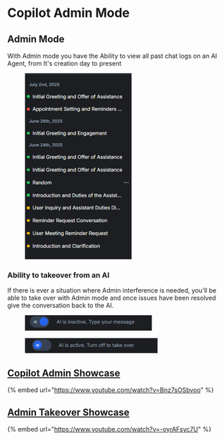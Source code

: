 # Copilot Admin Mode

## Admin Mode

With Admin mode you have the Ability to view all past chat logs on an AI Agent, from It's creation day to present

<figure><img src="../../.gitbook/assets/image (32).png" alt=""><figcaption></figcaption></figure>

### Ability to takeover from an AI

If there is ever a situation where Admin interference is needed, you'll be able to take over with Admin mode and once issues have been resolved give the conversation back to the AI.

<div align="left"><figure><img src="../../.gitbook/assets/image (36).png" alt=""><figcaption></figcaption></figure> <figure><img src="../../.gitbook/assets/Screenshot 2025-07-21 021701.png" alt=""><figcaption></figcaption></figure></div>

## [Copilot Admin Showcase](https://www.youtube.com/watch?v=Bnz7sOSbvoo)

{% embed url="https://www.youtube.com/watch?v=Bnz7sOSbvoo" %}

## [Admin Takeover Showcase](https://www.youtube.com/watch?v=-oyrAFsyc7U)

{% embed url="https://www.youtube.com/watch?v=-oyrAFsyc7U" %}

